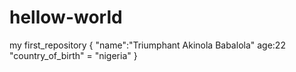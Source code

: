 # hellow-world
my first_repository
{
"name":"Triumphant Akinola Babalola"
age:22
"country_of_birth" = "nigeria"
}
